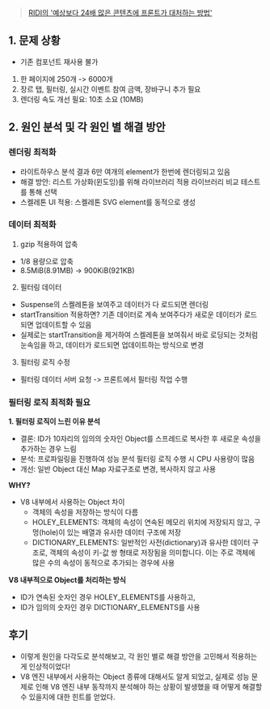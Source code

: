 > [RIDI의 '예상보다 24배 많은 콘텐츠에 프론트가 대처하는 방법'](https://ridicorp.com/story/ridi-markdown-improvements/?ref=codenary)
## 1. 문제 상황

- 기존 컴포넌트 재사용 불가

1. 한 페이지에 250개 -> 6000개
2. 장르 탭, 필터링, 실시간 이벤트 참여 금액, 장바구니 추가 필요
3. 렌더링 속도 개선 필요: 10초 소요 (10MB)

## 2. 원인 분석 및 각 원인 별 해결 방안

### 렌더링 최적화

- 라이트하우스 분석 결과 6만 여개의 element가 한번에 렌더링되고 있음
- 해결 방안: 리스트 가상화(윈도잉)를 위해 라이브러리 적용
  라이브러리 비교 테스트를 통해 선택
- 스켈레톤 UI 적용: 스켈레톤 SVG element를 동적으로 생성

### 데이터 최적화

1. gzip 적용하여 압축

- 1/8 용량으로 압축
- 8.5MiB(8.91MB) -> 900KiB(921KB)

2. 필터링 데이터

- Suspense의 스켈레톤을 보여주고 데이터가 다 로드되면 렌더링
- startTransition 적용하면? 기존 데이터로 계속 보여주다가 새로운 데이터가 로드되면 업데이트할 수 있음
- 실제로는 startTransition을 제거하여 스켈레톤을 보여줘서 바로 로딩되는 것처럼 눈속임을 하고, 데이터가 로드되면 업데이트하는 방식으로 변경

3. 필터링 로직 수정

- 필터링 데이터 서버 요청 -> 프론트에서 필터링 작업 수행

### 필터링 로직 최적화 필요

**1. 필터링 로직이 느린 이유 분석**

- 결론: ID가 10자리의 임의의 숫자인 Object를 스프레드로 복사한 후 새로운 속성을 추가하는 경우 느림
- 분석: 프로파일링을 진행하여 성능 분석 필터링 로직 수행 시 CPU 사용량이 많음
- 개선: 일반 Object 대신 Map 자료구조로 변경, 복사하지 않고 사용

**WHY?**

- V8 내부에서 사용하는 Object 차이
  - 객체의 속성을 저장하는 방식이 다름
  - HOLEY_ELEMENTS: 객체의 속성이 연속된 메모리 위치에 저장되지 않고, 구멍(hole)이 있는 배열과 유사한 데이터 구조에 저장
  - DICTIONARY_ELEMENTS: 일반적인 사전(dictionary)과 유사한 데이터 구조로, 객체의 속성이 키-값 쌍 형태로 저장됨을 의미합니다. 이는 주로 객체에 많은 수의 속성이 동적으로 추가되는 경우에 사용

**V8 내부적으로 Object를 처리하는 방식**

- ID가 연속된 숫자인 경우 HOLEY_ELEMENTS를 사용하고,
- ID가 임의의 숫자인 경우 DICTIONARY_ELEMENTS를 사용

## 후기

- 이렇게 원인을 다각도로 분석해보고, 각 원인 별로 해결 방안을 고민해서 적용하는 게 인상적이었다!
- V8 엔진 내부에서 사용하는 Object 종류에 대해서도 알게 되었고, 실제로 성능 문제로 인해 V8 엔진 내부 동작까지 분석해야 하는 상황이 발생했을 때 어떻게 해결할 수 있을지에 대한 힌트를 얻었다.
